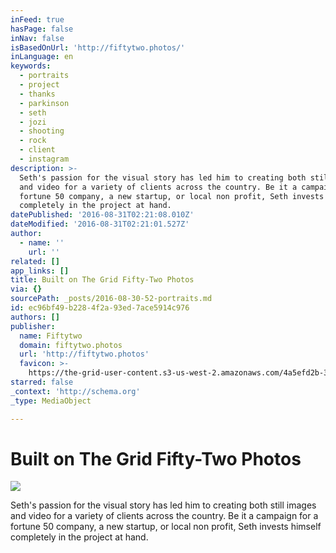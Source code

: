 ```yaml
---
inFeed: true
hasPage: false
inNav: false
isBasedOnUrl: 'http://fiftytwo.photos/'
inLanguage: en
keywords:
  - portraits
  - project
  - thanks
  - parkinson
  - seth
  - jozi
  - shooting
  - rock
  - client
  - instagram
description: >-
  Seth's passion for the visual story has led him to creating both still images
  and video for a variety of clients across the country. Be it a campaign for a
  fortune 50 company, a new startup, or local non profit, Seth invests himself
  completely in the project at hand.
datePublished: '2016-08-31T02:21:08.010Z'
dateModified: '2016-08-31T02:21:01.527Z'
author:
  - name: ''
    url: ''
related: []
app_links: []
title: Built on The Grid Fifty-Two Photos
via: {}
sourcePath: _posts/2016-08-30-52-portraits.md
id: ec96bf49-b228-4f2a-93ed-7ace5914c976
authors: []
publisher:
  name: Fiftytwo
  domain: fiftytwo.photos
  url: 'http://fiftytwo.photos'
  favicon: >-
    https://the-grid-user-content.s3-us-west-2.amazonaws.com/4a5efd2b-3b25-4009-ae1d-05c217474fa0.jpg
starred: false
_context: 'http://schema.org'
_type: MediaObject

---
```

# Built on The Grid Fifty-Two Photos
![](https://s3-us-west-2.amazonaws.com/the-grid-img/p/47cd897735b538a2f1a6e8c84d3363b512e4ce1f.jpg)

Seth's passion for the visual story has led him to creating both still images and video for a variety of clients across the country. Be it a campaign for a fortune 50 company, a new startup, or local non profit, Seth invests himself completely in the project at hand.